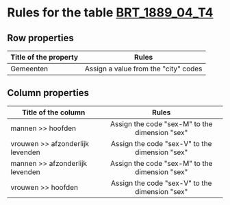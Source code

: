 # Rules for the table [BRT_1889_04_T4](https://github.com/cgueret/DataDump/blob/master/xls-marked/BRT_1889_04_T4_marked.xls?raw=true)
## Row properties
| Title of the property | Rules |
| --------------------- |:-----:|
| Gemeenten | Assign a value from the "city" codes |
## Column properties
| Title of the column | Rules |
| --------------------- |:-----:|
| mannen >> hoofden | Assign the code "sex-M" to the dimension "sex" |
| vrouwen >> afzonderlijk levenden | Assign the code "sex-V" to the dimension "sex" |
| mannen >> afzonderlijk levenden | Assign the code "sex-M" to the dimension "sex" |
| vrouwen >> hoofden | Assign the code "sex-V" to the dimension "sex" |

